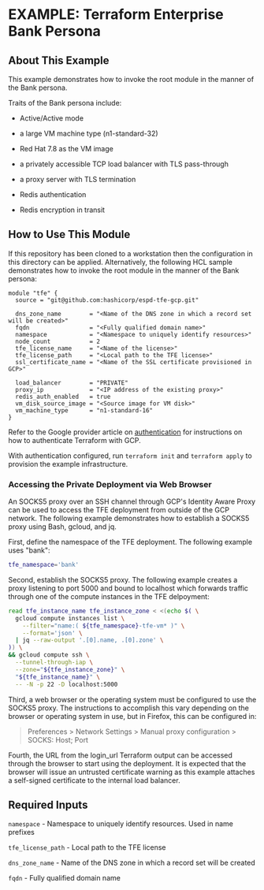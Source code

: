 # EXAMPLE: Terraform Enterprise Bank Persona

## About This Example

This example demonstrates how to invoke the root module in the manner
of the Bank persona.

Traits of the Bank persona include:

* Active/Active mode

* a large VM machine type (n1-standard-32)

* Red Hat 7.8 as the VM image

* a privately accessible TCP load balancer with TLS pass-through

* a proxy server with TLS termination

* Redis authentication

* Redis encryption in transit

## How to Use This Module

If this repository has been cloned to a workstation then the
configuration in this directory can be applied. Alternatively, the
following HCL sample demonstrates how to invoke the root module in the
manner of the Bank persona:

```hcl
module "tfe" {
  source = "git@github.com:hashicorp/espd-tfe-gcp.git"

  dns_zone_name        = "<Name of the DNS zone in which a record set will be created>"
  fqdn                 = "<Fully qualified domain name>"
  namespace            = "<Namespace to uniquely identify resources>"
  node_count           = 2
  tfe_license_name     = "<Name of the license>"
  tfe_license_path     = "<Local path to the TFE license>"
  ssl_certificate_name = "<Name of the SSL certificate provisioned in GCP>"

  load_balancer        = "PRIVATE"
  proxy_ip             = "<IP address of the existing proxy>"
  redis_auth_enabled   = true
  vm_disk_source_image = "<Source image for VM disk>"
  vm_machine_type      = "n1-standard-16"
}
```

Refer to the Google provider article on
[authentication](https://registry.terraform.io/providers/hashicorp/google/latest/docs/guides/provider_reference#authentication)
for instructions on how to authenticate Terraform with GCP.

With authentication configured, run `terraform init` and
`terraform apply` to provision the example infrastructure.

### Accessing the Private Deployment via Web Browser

An SOCKS5 proxy over an SSH channel through GCP's Identity Aware Proxy
can be used to access the TFE deployment from outside of the GCP
network. The following example demonstrates how to establish a SOCKS5
proxy using Bash, gcloud, and jq.

First, define the namespace of the TFE deployment. The following
example uses "bank":

```bash
tfe_namespace='bank'
```

Second, establish the SOCKS5 proxy. The following example creates a
proxy listening to port 5000 and bound to localhost which forwards
traffic through one of the compute instances in the TFE delpoyment:

```bash
read tfe_instance_name tfe_instance_zone < <(echo $( \
  gcloud compute instances list \
    --filter="name:( ${tfe_namespace}-tfe-vm* )" \
    --format='json' \
  | jq --raw-output '.[0].name, .[0].zone' \
)) \
&& gcloud compute ssh \
  --tunnel-through-iap \
  --zone="${tfe_instance_zone}" \
  "${tfe_instance_name}" \
  -- -N -p 22 -D localhost:5000
```

Third, a web browser or the operating system must be configured to use
the SOCKS5 proxy. The instructions to accomplish this vary depending on
the browser or operating system in use, but in Firefox, this can be
configured in:

> Preferences > Network Settings > Manual proxy configuration >
SOCKS: Host; Port

Fourth, the URL from the login_url Terraform output can be accessed
through the browser to start using the deployment. It is expected that
the browser will issue an untrusted certificate warning as this example
attaches a self-signed certificate to the internal load balancer.

## Required Inputs

`namespace` - Namespace to uniquely identify resources. Used in name prefixes

`tfe_license_path` - Local path to the TFE license

`dns_zone_name` - Name of the DNS zone in which a record set will be
created

`fqdn` - Fully qualified domain name
